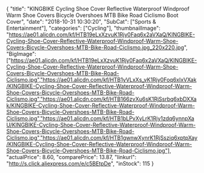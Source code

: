 {
	"title": "KINGBIKE Cycling Shoe Cover Reflective Waterproof Windproof Warm Shoe Covers Bicycle Overshoes MTB Bike Road Ciclismo Boot Cover",
	"date": "2018-10-31 10:30:20",
	"SubCat": ["Sports & Entertainment"],
	"categories": ["Cycling"],
	"thumbnailImage": "https://ae01.alicdn.com/kf/HTB19eLxXzvuK1Rjy0Faq6x2aVXaQ/KINGBIKE-Cycling-Shoe-Cover-Reflective-Waterproof-Windproof-Warm-Shoe-Covers-Bicycle-Overshoes-MTB-Bike-Road-Ciclismo.jpg_220x220.jpg",
	"BigImage": ["https://ae01.alicdn.com/kf/HTB19eLxXzvuK1Rjy0Faq6x2aVXaQ/KINGBIKE-Cycling-Shoe-Cover-Reflective-Waterproof-Windproof-Warm-Shoe-Covers-Bicycle-Overshoes-MTB-Bike-Road-Ciclismo.jpg","https://ae01.alicdn.com/kf/HTB1yVLxXs_vK1Rjy0Foq6xIxVXak/KINGBIKE-Cycling-Shoe-Cover-Reflective-Waterproof-Windproof-Warm-Shoe-Covers-Bicycle-Overshoes-MTB-Bike-Road-Ciclismo.jpg","https://ae01.alicdn.com/kf/HTB166zvXu6sK1RjSsrbq6xbDXXak/KINGBIKE-Cycling-Shoe-Cover-Reflective-Waterproof-Windproof-Warm-Shoe-Covers-Bicycle-Overshoes-MTB-Bike-Road-Ciclismo.jpg","https://ae01.alicdn.com/kf/HTB1bLPvXyLrK1Rjy1zdq6ynnpXaU/KINGBIKE-Cycling-Shoe-Cover-Reflective-Waterproof-Windproof-Warm-Shoe-Covers-Bicycle-Overshoes-MTB-Bike-Road-Ciclismo.jpg","https://ae01.alicdn.com/kf/HTB1gwnwXynrK1RjSsziq6xptpXay/KINGBIKE-Cycling-Shoe-Cover-Reflective-Waterproof-Windproof-Warm-Shoe-Covers-Bicycle-Overshoes-MTB-Bike-Road-Ciclismo.jpg"],
	"actualPrice": 8.60,
	"comparePrice": 13.87,
	"linkurl": "http://s.click.aliexpress.com/e/c5BEtpDe",
	"inStock": 115
}
